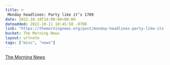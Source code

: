 ```yaml
---
title: > 
 Monday headlines: Party like it’s 1789
date: 2022-10-10T14:00:00+00:00
dateadded: 2022-10-11 10:45:58 -0700
link: "https://themorningnews.org/post/monday-headlines-party-like-its-1789"
bucket: The Morning News
layout: urlnote
tags: ["misc", "news"]
--- 
```


 
  
    
    
    


 <!-- end excerpt --> 
<div class='bucket'><a class='internal-link' href='/buckets/the-morning-news'>The Morning News</a></div> 
